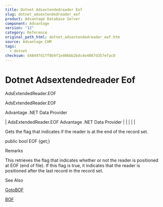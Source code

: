 ```yaml
---
title: Dotnet Adsextendedreader Eof
slug: dotnet_adsextendedreader_eof
product: Advantage Database Server
component: Advantage
version: "12"
category: Reference
original_path_html: dotnet_adsextendedreader_eof.htm
source: Advantage CHM
tags:
  - dotnet
checksum: d48497d1ff8b9f1e406bb2bdc4e4067d357efac0
---
```


# Dotnet Adsextendedreader Eof

AdsExtendedReader.EOF

AdsExtendedReader.EOF

Advantage .NET Data Provider

| AdsExtendedReader.EOF  Advantage .NET Data Provider |  |  |  |  |

Gets the flag that indicates if the reader is at the end of the record set.

public bool EOF {get;}

Remarks

This retrieves the flag that indicates whether or not the reader is positioned at EOF (end of file). If this flag is true, it indicates that the reader is positioned after the last record in the record set.

See Also

[GotoBOF](dotnet_adsextendedreader_gotobof.md)

[BOF](dotnet_adsextendedreader_bof.md)
